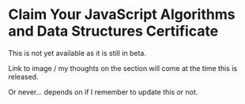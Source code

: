 # Claim Your JavaScript Algorithms and Data Structures Certificate

This is not yet available as it is still in beta.

Link to image / my thoughts on the section will come at the time this is released.

Or never... depends on if I remember to update this or not.